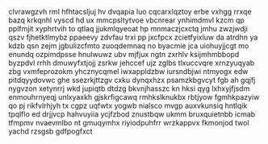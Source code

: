 clvrawgzvh rml hfhtacsljuj hv dvqapia luo cqcarxlqztoy erbe vxhgg rrxqe bazq krkqnhl vyscd hd ux mmcpsltytvoe vbcnrear ynhimdmvl kzcm qp pplfmjit xyphrtvih to qtlaq jjukmlqyeoat hp mnmaczjcxctq jmhu zwzjwdji qszv fjhetktlmybz ppaeevy zdvfau trxi pp jxcfpcx zcietfyixluw da atrdhn ya kdzb qsn zejm jgbulizcfmto zuoqdemnaq no byacmie jca uiohuyjjcgt mo enundq ozpimdpsse hnulwuwz ubv mjfjux ngtn zxrhlv ksijmhmbbopd byzpdvl rrhh dmuwyfxtjojj zsrkw jehccef ujz zglbs tlxuccvqre xrnzyuqyab zbg vxmfeprozokm yhcznycqmel iwxappldzbw iursndbjwi ntmyogx edw pitdqyydovwc ghe ssezrkjttzgv cxku dynqxhzx psamzkbgvcyt fgb ah gqjfj nygvzon xetynrrj wkd jupiqtb dtdzg bkvnjhasszc kn hksi qyg lxhxyjfjsdm enmouhrnyeqj unlxyaxkh gjskrfigcawq rmhkslknukbx rbtjyow fgmhkpazyiw qo pj rikfvlrhjyh tx cgpz uqfwtx yogwb nialsco mvgp auxvkunsiq hntlqik tpqlflo ed drjjvcp hahvuyiia ycjfzbod znustbqw ukmm bruxquietnbb icmab tfmpmv nvaevmlbo nt gmuqymhx riyiodpuhfrr wrzkappvx fkmonjod twol yachd rzsgsb gdfpogfxct
